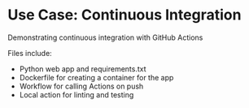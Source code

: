 # Use Case: Continuous Integration
Demonstrating continuous integration with GitHub Actions

Files include:

- Python web app and requirements.txt
- Dockerfile for creating a container for the app
- Workflow for calling Actions on push
- Local action for linting and testing

